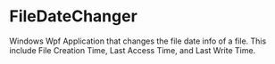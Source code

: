 # FileDateChanger
Windows Wpf Application that changes the file date info of a file. This include File Creation Time, Last Access Time, and Last Write Time.
